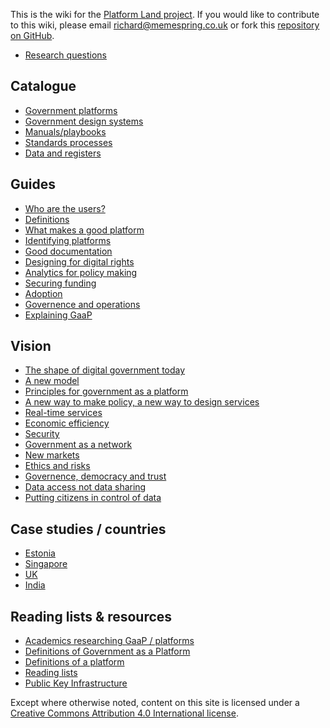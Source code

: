 <!-- TITLE: Welcome to the Platform Land Wiki -->

This is the wiki for the [Platform Land project](https://www.platformland.org). If you would like to contribute to this wiki, please email [richard@memespring.co.uk](mailto:richard@memespring.co.uk) or fork this [repository on GitHub](https://github.com/memespring/wiki-platformland-content).

* [Research questions](research-questions)

## Catalogue
* [Government platforms](government-platforms)
* [Government design systems](government-design-systems)
* [Manuals/playbooks](government-manuals-and-playbooks)
* [Standards processes](standards)
* [Data and registers](registers)


## Guides
* [Who are the users?](users)
* [Definitions](components)
* [What makes a good platform](good-platforms)
* [Identifying platforms](identifying-platforms)
* [Good documentation](documentation)
* [Designing for digital rights](designing-for-digital-rights)
* [Analytics for policy making](analytics-policy)
* [Securing funding](funding)
* [Adoption](adoption)
* [Governence and operations](governence)
* [Explaining GaaP](explaining)

## Vision

* [The shape of digital government today](digital-government-today)
* [A new model](digital-government-tomorrow)
* [Principles for government as a platform]()
* [A new way to make policy, a  new way to design services](service-design)
* [Real-time services](real-time)
* [Economic efficiency](econimics)
* [Security](security)
* [Government as a network](government-as-a-network)
* [New markets](new-markets)
* [Ethics and risks](risks)
* [Governence, democracy and trust](risks)
* [Data access not data sharing](data-access)
* [Putting citizens in control of data](citizens-data)

## Case studies / countries
* [Estonia](estonia)
* [Singapore](singapore)
* [UK](uk)
* [India](india)

## Reading lists & resources
* [Academics researching GaaP / platforms](researchers)
* [Definitions of Government as a Platform](definitions-gaap)
* [Definitions of a platform](definitions-platform)
* [Reading lists](reading-lists)
* [Public Key Infrastructure](pki)

Except where otherwise noted, content on this site is licensed under a [Creative Commons Attribution 4.0 International license](https://creativecommons.org/licenses/by-nc/4.0/).
